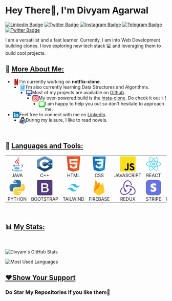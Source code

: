 # Hey There👋, I'm Divyam Agarwal

[![Linkedin Badge](https://img.shields.io/badge/LinkedIn-0077B5?label=%20&labelColor=0077B5&logo=Linkedin&logoColor=white)](https://linkedin.com/in/divyam-agarwal-2600)
[![Twitter Badge](https://img.shields.io/badge/-Facebook-1877F2?label=%20&labelColor=1877F2&logo=Facebook&logoColor=white)](https://www.facebook.com/divyam2600/)
[![Instagram Badge](https://img.shields.io/badge/-Instagram-E4405F?label=%20&labelColor=E4405F&logo=Instagram&logoColor=white)](https://www.instagram.com/_divyam_agarwal_1/)
[![Telegram Badge](https://img.shields.io/badge/Telegram-26A5E4?label=%20&labelColor=26A5E4&logo=Telegram&logoColor=white)](https://telegram.me/Divyam2600)
[![Twitter Badge](https://img.shields.io/badge/Twitter-1DA1F2?label=%20&labelColor=1DA1F2&logo=Twitter&logoColor=white)](https://twitter.com/Divyam2600)

I am a versatilist and a fast learner. Currently, I am into Web Development building clones. I love exploring new tech stack 💻 and leveraging them to build cool projects.
<br/>

## 🧐 <u>More About Me:</u>

- <img src="./Icons/Netflix.svg" alt="Netflix" height="20px" align="left"/> I’m currently working on **netflix-clone**.
- <img src="./Icons/dsa.svg" alt="DSA" height="20px" align="left"/> I’m also currently learning Data Structures and Algorithms.
- <img src="./Icons/Computer.svg" alt="Projects" height="20px" align="left"/> Most of my projects are available on [Github](https://github.com/Divyam2600?tab=repositories).
- <img src="./Icons/Instagram.svg" alt="Instagram" height="20px" align="left"/> My over-powered build is the [insta-clone](https://github.com/Divyam2600/Instagram-2.0). Do check it out ✨!
- <img src="./Icons/Message.svg" alt="Message" height="20px" align="left"/> I am happy to help you out so don't hesitate to approach me.
- <img src="./Icons/LinkedIn.svg" alt="LinkedIn" height="20px" align="left"/> Feel free to connect with me on [LinkedIn](https://linkedin.com/in/divyam-agarwal-2600).
- <img src="./Icons/Novels.svg" alt="Novels" height="20px" align="left"/> During my leisure, I like to read novels.

<br>

## 🔨 <u>Languages and Tools:</u>

<table>
   <tr>
      <td align="center" width="96">
         <a href="https://docs.oracle.com/javase/tutorial/">
            <img src="./Icons/Java.svg" width="48" height="48" alt="Java" />
         </a><br> JAVA
      </td>
      <td align="center" width="96">
         <a href="https://cplusplus.com/doc/tutorial/">
            <img src="./Icons/c++.svg" width="48" height="48" alt="C++" />
         </a><br> C++
      </td>
      <td align="center" width="96">
         <a href="https://devdocs.io/html/">
            <img src="./Icons/Html.svg" width="48" height="48" alt="Html" />
         </a><br> HTML
      </td>
      <td align="center" width="96">
         <a href="https://devdocs.io/css/">
            <img src="./Icons/Css.svg" width="48" height="48" alt="Css" />
         </a><br> CSS
      </td>
      <td align="center" width="96">
         <a href="https://javascript.info/">
            <img src="./Icons/Javascript.svg" width="48" height="48" alt="JavaScript" />
         </a><br> JAVASCRIPT
      </td>
      <td align="center" width="96">
         <a href="https://reactjs.org/">
            <img src="./Icons/React.svg" width="48" height="48" alt="ReactJs" />
         </a><br> REACT
      </td>
      <td align="center" width="96">
         <a href="https://nextjs.org/">
            <img src="./Icons/Nextjs.svg" width="48" height="48" alt="NextJs" />
         </a><br> NEXTJS
      </td>
   </tr>
   <tr>
      <td align="center" width="96">
         <a href="https://www.python.org/">
            <img src="./Icons/Python.svg" width="48" height="48" alt="Python" />
         </a><br> PYTHON
      </td>
      <td align="center" width="96">
         <a href="https://getbootstrap.com/">
            <img src="./Icons/Bootstrap.svg" width="48" height="48" alt="Bootstrap" />
         </a><br> BOOTSTRAP
      </td>
      <td align="center" width="96">
         <a href="https://tailwindcss.com/">
            <img src="./Icons/Tailwind.svg" width="48" height="48" alt="Tailwind" />
         </a><br> TAILWIND
      </td>
      <td align="center" width="96">
         <a href="https://firebase.google.com/">
            <img src="./Icons/Firebase.svg" width="48" height="48" alt="Firebase" />
         </a><br> FIREBASE
      </td>
      <td align="center" width="96">
         <a href="https://redux.js.org/">
            <img src="./Icons/Redux.svg" width="48" height="48" alt="Redux" />
         </a><br> REDUX
      </td>
      <td align="center" width="96">
         <a href="https://stripe.com/">
            <img src="./Icons/Stripe.svg" width="48" height="48" alt="Stripe" />
         </a><br> STRIPE
      </td>
      <td align="center" width="96">
         <a href="https://docs.microsoft.com/en-us/powershell/">
            <img src="./Icons/Powershell.svg" width="48" height="48" alt="Powershell" />
         </a><br> POWERSHELL
      </td>
   </tr>
</table>

<br>

## 📊 <u>My Stats:</u>

<br>

![Divyam's GitHub Stats](https://github-readme-stats.vercel.app/api?username=Divyam2600&hide=contribs,prs&count_private=true&show_icons=true&border_radius=10&include_all_commits=true&count_private=true)

![Most Used Languages](https://github-readme-stats.vercel.app/api/top-langs/?username=Divyam2600&card_width=495&border_radius=10)

## <u>❤️Show Your Support</u>

### Do Star My Repositories if you like them🌟
